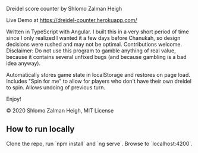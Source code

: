 Dreidel score counter by Shlomo Zalman Heigh

Live Demo at https://dreidel-counter.herokuapp.com/

Written in TypeScript with Angular. I built this in a very short period of time since I only realized I wanted it a few days before Chanukah,
so design decisions were rushed and may not be optimal. Contributions welcome.
Disclaimer: Do not use this program to gamble anything of real value, because it contains several unfixed bugs (and because gambling is a bad idea anyway).

Automatically stores game state in localStorage and restores on page load.
Includes "Spin for me" to allow for players who don't have their own dreidel to spin.
Allows undoing of previous turn.

Enjoy!

© 2020 Shlomo Zalman Heigh, MIT License

<h2>How to run locally</h3>
Clone the repo, run `npm install` and `ng serve`. Browse to `localhost:4200`.
